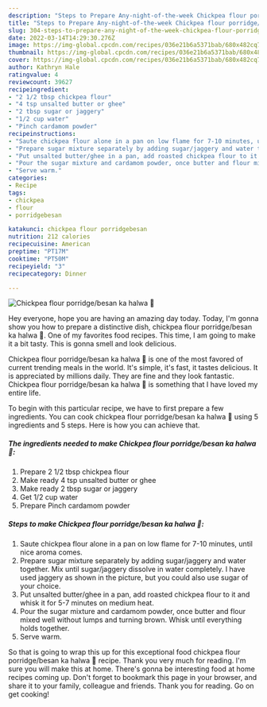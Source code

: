 ```yaml
---
description: "Steps to Prepare Any-night-of-the-week Chickpea flour porridge/besan ka halwa 🥣"
title: "Steps to Prepare Any-night-of-the-week Chickpea flour porridge/besan ka halwa 🥣"
slug: 304-steps-to-prepare-any-night-of-the-week-chickpea-flour-porridge-besan-ka-halwa
date: 2022-03-14T14:29:30.276Z
image: https://img-global.cpcdn.com/recipes/036e21b6a5371bab/680x482cq70/chickpea-flour-porridgebesan-ka-halwa-recipe-main-photo.jpg
thumbnail: https://img-global.cpcdn.com/recipes/036e21b6a5371bab/680x482cq70/chickpea-flour-porridgebesan-ka-halwa-recipe-main-photo.jpg
cover: https://img-global.cpcdn.com/recipes/036e21b6a5371bab/680x482cq70/chickpea-flour-porridgebesan-ka-halwa-recipe-main-photo.jpg
author: Kathryn Hale
ratingvalue: 4
reviewcount: 39627
recipeingredient:
- "2 1/2 tbsp chickpea flour"
- "4 tsp unsalted butter or ghee"
- "2 tbsp sugar or jaggery"
- "1/2 cup water"
- "Pinch cardamom powder"
recipeinstructions:
- "Saute chickpea flour alone in a pan on low flame for 7-10 minutes, until nice aroma comes."
- "Prepare sugar mixture separately by adding sugar/jaggery and water together. Mix until sugar/jaggery dissolve in water completely. I have used jaggery as shown in the picture, but you could also use sugar of your choice."
- "Put unsalted butter/ghee in a pan, add roasted chickpea flour to it and whisk it for 5-7 minutes on medium heat."
- "Pour the sugar mixture and cardamom powder, once butter and flour mixed well without lumps and turning brown. Whisk until everything holds together."
- "Serve warm."
categories:
- Recipe
tags:
- chickpea
- flour
- porridgebesan

katakunci: chickpea flour porridgebesan 
nutrition: 212 calories
recipecuisine: American
preptime: "PT17M"
cooktime: "PT50M"
recipeyield: "3"
recipecategory: Dinner

---
```



![Chickpea flour porridge/besan ka halwa 🥣](https://img-global.cpcdn.com/recipes/036e21b6a5371bab/680x482cq70/chickpea-flour-porridgebesan-ka-halwa-recipe-main-photo.jpg)

Hey everyone, hope you are having an amazing day today. Today, I'm gonna show you how to prepare a distinctive dish, chickpea flour porridge/besan ka halwa 🥣. One of my favorites food recipes. This time, I am going to make it a bit tasty. This is gonna smell and look delicious.



Chickpea flour porridge/besan ka halwa 🥣 is one of the most favored of current trending meals in the world. It's simple, it's fast, it tastes delicious. It is appreciated by millions daily. They are fine and they look fantastic. Chickpea flour porridge/besan ka halwa 🥣 is something that I have loved my entire life.


To begin with this particular recipe, we have to first prepare a few ingredients. You can cook chickpea flour porridge/besan ka halwa 🥣 using 5 ingredients and 5 steps. Here is how you can achieve that.

<!--inarticleads1-->

##### The ingredients needed to make Chickpea flour porridge/besan ka halwa 🥣:

1. Prepare 2 1/2 tbsp chickpea flour
1. Make ready 4 tsp unsalted butter or ghee
1. Make ready 2 tbsp sugar or jaggery
1. Get 1/2 cup water
1. Prepare Pinch cardamom powder




<!--inarticleads2-->

##### Steps to make Chickpea flour porridge/besan ka halwa 🥣:

1. Saute chickpea flour alone in a pan on low flame for 7-10 minutes, until nice aroma comes.
1. Prepare sugar mixture separately by adding sugar/jaggery and water together. Mix until sugar/jaggery dissolve in water completely. I have used jaggery as shown in the picture, but you could also use sugar of your choice.
1. Put unsalted butter/ghee in a pan, add roasted chickpea flour to it and whisk it for 5-7 minutes on medium heat.
1. Pour the sugar mixture and cardamom powder, once butter and flour mixed well without lumps and turning brown. Whisk until everything holds together.
1. Serve warm.




So that is going to wrap this up for this exceptional food chickpea flour porridge/besan ka halwa 🥣 recipe. Thank you very much for reading. I'm sure you will make this at home. There's gonna be interesting food at home recipes coming up. Don't forget to bookmark this page in your browser, and share it to your family, colleague and friends. Thank you for reading. Go on get cooking!
